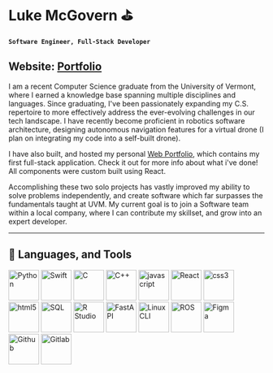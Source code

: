 # Luke McGovern ⛳
**`Software Engineer, Full-Stack Developer`**
## Website: <a href="https://lukemcg27.netlify.app/portfolio"> Portfolio</a>

I am a recent Computer Science graduate from the University of Vermont, where I earned a knowledge base spanning multiple disciplines and languages. Since graduating, I've been passionately expanding my C.S. repertoire to more effectively address the ever-evolving challenges in our tech landscape. I have recently become proficient in robotics software architecture, designing autonomous navigation features for a virtual drone (I plan on integrating my code into a self-built drone). 

I have also built, and hosted my personal <a href="https://lukemcg27.netlify.app/portfolio">Web Portfolio</a>, which contains my first full-stack application. Check it out for more info about what i've done! All components were custom built using React.

Accomplishing these two solo projects has vastly improved my ability to solve problems independently, and create software which far surpasses the fundamentals taught at UVM. My current goal is to join a Software team within a local company, where I can contribute my skillset, and grow into an expert developer. 

---

## 🧰 Languages, and Tools
<div>
<picture><img width="60" height="auto" title="Python" src="https://cdn.jsdelivr.net/gh/devicons/devicon@latest/icons/python/python-original.svg"/></picture>
<picture><img width="60" height="auto" title="Swift" src="https://cdn.jsdelivr.net/gh/devicons/devicon@latest/icons/swift/swift-original.svg"/></picture>
<picture><img width="60" height="auto" title="C" src="https://cdn.jsdelivr.net/gh/devicons/devicon@latest/icons/c/c-original.svg"/></picture>
<picture><img width="60" height="auto" title="C++" src="https://cdn.jsdelivr.net/gh/devicons/devicon@latest/icons/cplusplus/cplusplus-original.svg"/></picture>
<picture><img width="60" height="auto" title="javascript" src="https://cdn.jsdelivr.net/gh/devicons/devicon@latest/icons/javascript/javascript-original.svg"/></picture>
<picture><img width="60" height="auto" title="React" src="https://cdn.jsdelivr.net/gh/devicons/devicon@latest/icons/react/react-original.svg"/></picture>
<picture><img width="60" height="auto" title="css3" src="https://cdn.jsdelivr.net/gh/devicons/devicon@latest/icons/css3/css3-original.svg"/></picture>
<picture><img width="60" height="auto" title="html5" src="https://cdn.jsdelivr.net/gh/devicons/devicon@latest/icons/html5/html5-original.svg"/></picture>
<picture><img width="60" height="auto" title="SQL" src="https://cdn.jsdelivr.net/gh/devicons/devicon@latest/icons/azuresqldatabase/azuresqldatabase-original.svg"/></picture>
<picture><img width="60" height="auto" title="R Studio" src="https://cdn.jsdelivr.net/gh/devicons/devicon@latest/icons/rstudio/rstudio-original.svg"/></picture>
<picture><img width="60" height="auto" title="FastAPI" src="https://cdn.jsdelivr.net/gh/devicons/devicon@latest/icons/fastapi/fastapi-original.svg"/></picture>
<picture><img width="60" height="auto" title="LinuxCLI" src="https://cdn.jsdelivr.net/gh/devicons/devicon@latest/icons/linux/linux-original.svg"/></picture>
<picture><img width="60" height="auto" title="ROS" src="https://cdn.jsdelivr.net/gh/devicons/devicon@latest/icons/ros/ros-original.svg"/></picture>
<picture><img width="60" height="auto" title="Figma" src="https://cdn.jsdelivr.net/gh/devicons/devicon@latest/icons/figma/figma-original.svg"/></picture>
<picture><img width="60" height="auto" title="Github" src="https://cdn.jsdelivr.net/gh/devicons/devicon@latest/icons/github/github-original.svg"/></picture>
<picture><img width="60" height="auto" title="Gitlab" src="https://cdn.jsdelivr.net/gh/devicons/devicon@latest/icons/gitlab/gitlab-original.svg"/></picture>
</div>



<!--
- 🔭 I’m currently working on ...
- 🌱 I’m currently learning ...
- 👯 I’m looking to collaborate on ...
- 🤔 I’m looking for help with ...
- 💬 Ask me about ...
- 📫 How to reach me: ...
- 😄 Pronouns: ...
- ⚡ Fun fact: ...
-->
